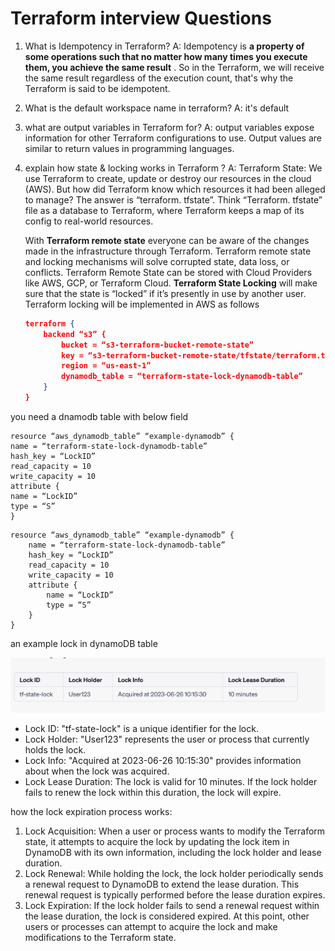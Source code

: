 
















































































































































































































































































































































































































































































































































































# Terraform interview Questions

1. What is Idempotency in Terraform?
   A: Idempotency is  **a property of some operations such that no matter how many times you execute them, you achieve the same result** . So in the Terraform, we will receive the same result regardless of the execution count, that's why the Terraform is said to be idempotent.
2. What is the default workspace name in terraform?
   A: it's default
3. what are output variables in Terraform for?
   A: output variables expose information for other Terraform configurations to use. Output values are similar to return values in programming languages.
4. explain how state & locking works in Terraform ?
   A:
   Terraform State: We use Terraform to create, update or destroy our resources in the cloud (AWS). But how did Terraform know which resources it had been alleged to manage? The answer is “terraform. tfstate”. Think “Terraform. tfstate” file as a database        to Terraform, where Terraform keeps a map of its config to real-world resources.

   With **Terraform remote state** everyone can be aware of the changes made in the infrastructure through Terraform.
   Terraform remote state and locking mechanisms  will solve corrupted state, data loss, or conflicts.
   Terraform Remote State can be stored with Cloud Providers like AWS, GCP, or Terraform Cloud.
   **Terraform State Locking** will make sure that the state is “locked” if it’s presently in use by another user.
   Terraform locking will be implemented in AWS as follows

   ```json
   terraform {
       backend “s3” {
           bucket = “s3-terraform-bucket-remote-state”
           key = “s3-terraform-bucket-remote-state/tfstate/terraform.tfstate”
           region = “us-east-1”
           dynamodb_table = “terraform-state-lock-dynamodb-table”
       }
   }
   ```

you need a dnamodb table with below field

```
resource “aws_dynamodb_table” “example-dynamodb” {
name = “terraform-state-lock-dynamodb-table”
hash_key = “LockID”
read_capacity = 10
write_capacity = 10
attribute {
name = “LockID”
type = “S”
}
```

```
resource “aws_dynamodb_table” “example-dynamodb” {
    name = “terraform-state-lock-dynamodb-table”
    hash_key = “LockID”
    read_capacity = 10
    write_capacity = 10
    attribute {
        name = “LockID”
        type = “S”
    }
}
```

an example lock in dynamoDB table


![1687796667043](image/Terraform/1687796667043.png)

* Lock ID: "tf-state-lock" is a unique identifier for the lock.
* Lock Holder: "User123" represents the user or process that currently holds the lock.
* Lock Info: "Acquired at 2023-06-26 10:15:30" provides information about when the lock was acquired.
* Lock Lease Duration: The lock is valid for 10 minutes. If the lock holder fails to renew the lock within this duration, the lock will expire.

how the lock expiration process works:

1. Lock Acquisition: When a user or process wants to modify the Terraform state, it attempts to acquire the lock by updating the lock item in DynamoDB with its own information, including the lock holder and lease duration.
2. Lock Renewal: While holding the lock, the lock holder periodically sends a renewal request to DynamoDB to extend the lease duration. This renewal request is typically performed before the lease duration expires.
3. Lock Expiration: If the lock holder fails to send a renewal request within the lease duration, the lock is considered expired. At this point, other users or processes can attempt to acquire the lock and make modifications to the Terraform state.
